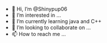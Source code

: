 - 👋 Hi, I’m @Shinypup06
- 👀 I’m interested in ...
- 🌱 I’m currently learning java and C++
- 💞️ I’m looking to collaborate on ...
- 📫 How to reach me ...

<!---
Shinypup06/Shinypup06 is a ✨ special ✨ repository because its `README.md` (this file) appears on your GitHub profile.
You can click the Preview link to take a look at your changes.
--->
